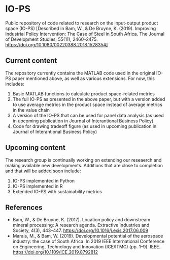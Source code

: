 # IO-PS
Public repository of code related to research on the input-output product space (IO-PS) 
[Described in Bam, W., &amp; De Bruyne, K. (2019). Improving Industrial Policy Intervention: The Case of Steel in South Africa. The Journal of Development Studies, 55(11), 2460–2475. https://doi.org/10.1080/00220388.2018.1528354]
## Current content
The repository currently contains the MATLAB code used in the original IO-PS paper mentioned above, as well as various extensions. For now, this includes:
1. Basic MATLAB functions to calculate product space-related metrics
2. The full IO-PS as presented in the above paper, but with a version added to use average metrics in the product space instead of average metrics in the value chain
3. A version of the IO-PS that can be used for panel data analysis (as used in upcoming publication in Journal of Interantional Business Policy)
4. Code for drawing tradeoff figure (as used in upcoming publication in Journal of Interantional Business Policy)
## Upcoming content
The research group is continually working on extending our reseaerch and making available new developments. Additions that are close to completion and that will be added soon include:
1. IO-PS implemented in Python
2. IO-PS implemented in R
3. Extended IO-PS with sustainability metrics
## References
* Bam, W., & De Bruyne, K. (2017). Location policy and downstream mineral processing: A research agenda. Extractive Industries and Society, 4(3), 443–447. https://doi.org/10.1016/j.exis.2017.06.009
* Marais, M., & Bam, W. (2019). Developmental potential of the aerospace industry: the case of South Africa. In 2019 IEEE International Conference on Engineering, Technology and Innovation (ICE/ITMC) (pp. 1–9). IEEE. https://doi.org/10.1109/ICE.2019.8792812
